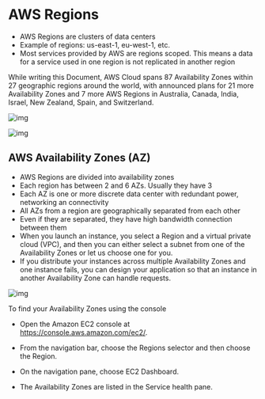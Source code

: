 # AWS Regions

- AWS Regions are clusters of data centers
- Example of regions: us-east-1, eu-west-1, etc.
- Most services provided by AWS are regions scoped. This means a data for a service used in one region is not replicated in another region

While writing this Document, AWS  Cloud spans 87 Availability Zones within 27 geographic regions around the world, with announced plans for 21 more Availability Zones and 7 more AWS Regions in Australia, Canada, India, Israel, New Zealand, Spain, and Switzerland.

![img](https://cdn-images-1.medium.com/max/800/1*q5_zygTFHmB2RFGmaZu6NA.png)

![img](https://cdn-images-1.medium.com/max/800/1*_HhQ_0ncEZb3lLJAQ7H6CA.png)

## AWS Availability Zones (AZ)

- AWS Regions are divided into availability zones
- Each region has between 2 and 6 AZs. Usually they have 3
- Each AZ is one or more discrete data center with redundant power, networking an connectivity
- All AZs from a region are geographically separated from each other
- Even if they are separated, they have high bandwidth connection between them
- When you launch an instance, you select a Region and a virtual private cloud (VPC), and then you can either select a subnet from one of the Availability Zones or let us choose one for you. 
- If you distribute your instances across multiple Availability Zones and one instance fails, you can design your application so that an instance in another Availability Zone can handle requests. 



![img](https://cdn-images-1.medium.com/max/800/0*DHnbIcLM0uyK71QH.png)

To find your Availability Zones using the console

- Open the Amazon EC2 console at https://console.aws.amazon.com/ec2/.

- From the navigation bar, choose the Regions selector and then choose the Region.

- On the navigation pane, choose EC2 Dashboard.

- The Availability Zones are listed in the Service health pane.
